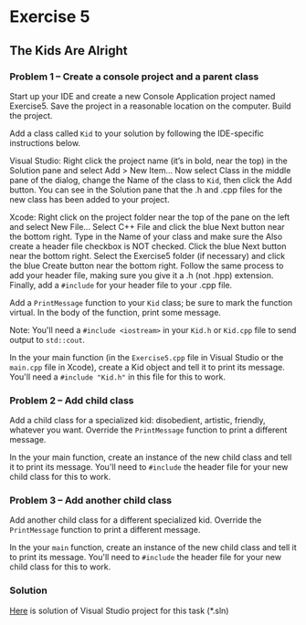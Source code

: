 # Exercise 5
## The Kids Are Alright

### Problem 1 – Create a console project and a parent class

Start up your IDE and create a new Console Application project named Exercise5. Save the project in a reasonable location on the computer. Build the project.

Add a class called `Kid` to your solution by following the IDE-specific instructions below.

Visual Studio: Right click the project name (it’s in bold, near the top) in the Solution pane and select Add > New Item… Now select Class in the middle pane of the dialog, change the Name of the class to `Kid`, then click the Add button. You can see in the Solution pane that the .h and .cpp files for the new class has been added to your project.

Xcode: Right click on the project folder near the top of the pane on the left and select New File... Select C++ File and click the blue Next button near the bottom right. Type in the Name of your class and make sure the Also create a header file checkbox is NOT checked. Click the blue Next button near the bottom right. Select the Exercise5 folder (if necessary) and click the blue Create button near the bottom right. Follow the same process to add your header file, making sure you give it a .h (not .hpp) extension. Finally, add a `#include` for your header file to your .cpp file.

Add a `PrintMessage` function to your `Kid` class; be sure to mark the function virtual. In the body of the function, print some message.

Note: You'll need a `#include <iostream>` in your `Kid.h` or `Kid.cpp` file to send output to `std::cout`.

In the your main function (in the `Exercise5.cpp` file in Visual Studio or the `main.cpp` file in Xcode), create a Kid object and tell it to print its message. You'll need a `#include "Kid.h"` in this file for this to work.

### Problem 2 – Add child class

Add a child class for a specialized kid: disobedient, artistic, friendly, whatever you want. Override the `PrintMessage` function to print a different message.

In the your main function, create an instance of the new child class and tell it to print its message. You'll need to `#include` the header file for your new child class for this to work.

### Problem 3 – Add another child class

Add another child class for a different specialized kid. Override the `PrintMessage` function to print a different message.

In the your `main` function, create an instance of the new child class and tell it to print its message. You'll need to `#include` the header file for your new child class for this to work.

### Solution
[Here](/Course_4_OOP_for_Unreal/Module_2/1_Kids_Alright/Solution/Exercise5.sln) is solution of Visual Studio project for this task (*.sln)